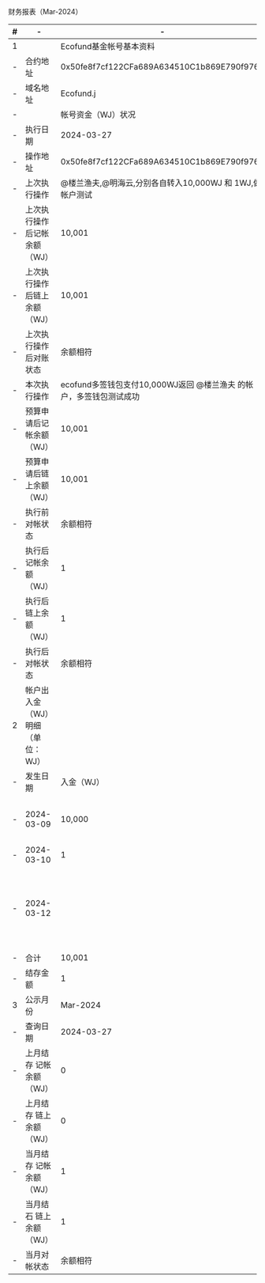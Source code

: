 财务报表（Mar-2024）

\#|- |-| -|-|-
-|-|-|-|-|-|
1||Ecofund基金帐号基本资料
-|合约地址|0x50fe8f7cf122CFa689A634510C1b869E790f9760
-|域名地址|Ecofund.j
-||帐号资金（WJ）状况
-|执行日期|2024-03-27
-|操作地址|0x50fe8f7cf122CFa689A634510C1b869E790f9760
-|上次执行操作|@楼兰渔夫,@明海云,分别各自转入10,000WJ 和 1WJ,做帐户测试
-|上次执行操作后记帐余额（WJ）|10,001
-|上次执行操作后链上余额（WJ）|10,001
-|上次执行操作后对账状态|余额相符
-|本次执行操作|ecofund多签钱包支付10,000WJ返回 @楼兰渔夫 的帐户，多签钱包测试成功
-|预算申请后记帐余额（WJ）|10,001
-|预算申请后链上余额（WJ）|10,001
-|执行前对帐状态|余额相符
-|执行后记帐余额（WJ）|1
-|执行后链上余额（WJ）|1
-|执行后对帐状态|余额相符
2|帐户出入金（WJ）明细（单位：WJ）
-|发生日期|入金（WJ）|出金（WJ）|方式|摘要
-|2024-03-09|10,000|||@楼兰渔夫,转入10,000WJ,做帐户测试
-|2024-03-10|1||||@明海云,转入1WJ,做帐户测试
-|2024-03-12||10,000||ecofund多签钱包支付10,000WJ返回 @楼兰渔夫 的帐户，多签钱包测试成功
-|合计|10,001|10,000|||
-|结存金额|1
3|公示月份|Mar-2024
-|查询日期|2024-03-27
-|上月结存 记帐余额（WJ）|0
-|上月结存 链上余额（WJ）|0
-|当月结存 记帐余额（WJ）|1
-|当月结石 链上余额（WJ）|1
-|当月对帐状态|余额相符



